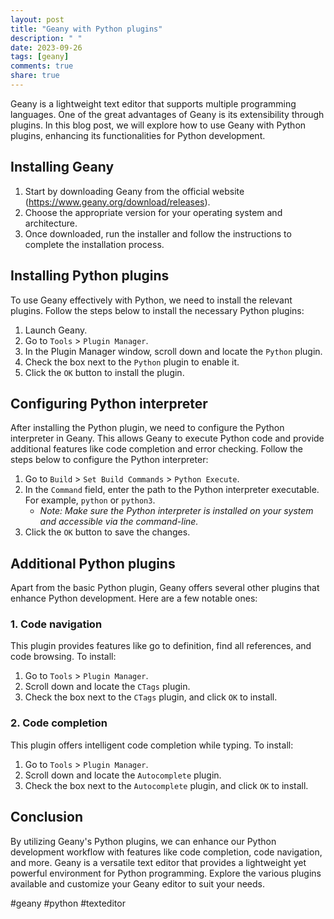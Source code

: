 ```yaml
---
layout: post
title: "Geany with Python plugins"
description: " "
date: 2023-09-26
tags: [geany]
comments: true
share: true
---
```


Geany is a lightweight text editor that supports multiple programming languages. One of the great advantages of Geany is its extensibility through plugins. In this blog post, we will explore how to use Geany with Python plugins, enhancing its functionalities for Python development.

## Installing Geany

1. Start by downloading Geany from the official website (https://www.geany.org/download/releases).
2. Choose the appropriate version for your operating system and architecture.
3. Once downloaded, run the installer and follow the instructions to complete the installation process.

## Installing Python plugins

To use Geany effectively with Python, we need to install the relevant plugins. Follow the steps below to install the necessary Python plugins:

1. Launch Geany.
2. Go to `Tools` > `Plugin Manager`.
3. In the Plugin Manager window, scroll down and locate the `Python` plugin.
4. Check the box next to the `Python` plugin to enable it.
5. Click the `OK` button to install the plugin.

## Configuring Python interpreter

After installing the Python plugin, we need to configure the Python interpreter in Geany. This allows Geany to execute Python code and provide additional features like code completion and error checking. Follow the steps below to configure the Python interpreter:

1. Go to `Build` > `Set Build Commands` > `Python Execute`.
2. In the `Command` field, enter the path to the Python interpreter executable. For example, `python` or `python3`.
   - *Note: Make sure the Python interpreter is installed on your system and accessible via the command-line.*
3. Click the `OK` button to save the changes.

## Additional Python plugins

Apart from the basic Python plugin, Geany offers several other plugins that enhance Python development. Here are a few notable ones:

### 1. **Code navigation**

This plugin provides features like go to definition, find all references, and code browsing. To install:

1. Go to `Tools` > `Plugin Manager`.
2. Scroll down and locate the `CTags` plugin.
3. Check the box next to the `CTags` plugin, and click `OK` to install.

### 2. **Code completion**

This plugin offers intelligent code completion while typing. To install:

1. Go to `Tools` > `Plugin Manager`.
2. Scroll down and locate the `Autocomplete` plugin.
3. Check the box next to the `Autocomplete` plugin, and click `OK` to install.

## Conclusion

By utilizing Geany's Python plugins, we can enhance our Python development workflow with features like code completion, code navigation, and more. Geany is a versatile text editor that provides a lightweight yet powerful environment for Python programming. Explore the various plugins available and customize your Geany editor to suit your needs.

#geany #python #texteditor